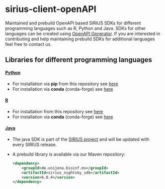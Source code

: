 # sirius-client-openAPI


Maintained and prebuild OpenAPI based SIRIUS SDKs for different programming languages such as R, Python and Java.
SDKs for other languages can be created using [OpenAPI Generator](https://openapi-generator.tech/).
If you are interested in contributing and help maintaining prebuild SDKs for additional languages feel free to contact us.

## Libraries for different programming languages

#### [**Python**](client-api_python)  
  - For installation via **pip** from this repository see [here](client-api_python#installation--usage)
  - For installation via **conda** (conda-forge) see [here](https://anaconda.org/conda-forge/py-sirius-ms)
#### [**R**](client-api_r)
  - For installation from this repository see [here](client-api_r#getting-rsirius)
  - For installation via **conda** (conda-forge) see [here](https://anaconda.org/conda-forge/r-sirius-ms) 
#### [**Java**](https://github.com/sirius-ms/sirius/tree/stable/sirius_nightsky_sdk)
  - The java SDK is part of the [SIRIUS project](https://github.com/sirius-ms/sirius) and will be updated with every SIRIUS release.
  - A prebuild library is available via our Maven repository:

    ``` XML
    <dependency>
        <groupId>de.unijena.bioinf.ms</groupId>
        <artifactId>sirius_nightsky_sdk</artifactId>
        <version>6.0.4</version>
    </dependency>
    ```

